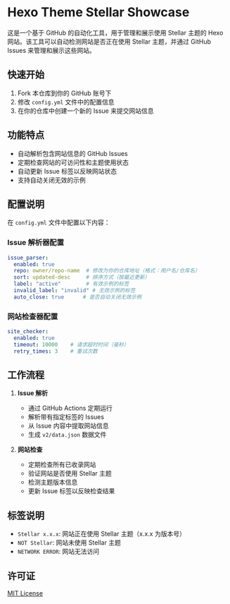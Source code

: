 # Hexo Theme Stellar Showcase

这是一个基于 GitHub 的自动化工具，用于管理和展示使用 Stellar 主题的 Hexo 网站。该工具可以自动检测网站是否正在使用 Stellar 主题，并通过 GitHub Issues 来管理和展示这些网站。

## 快速开始

1. Fork 本仓库到你的 GitHub 账号下
2. 修改 `config.yml` 文件中的配置信息
3. 在你的仓库中创建一个新的 Issue 来提交网站信息

## 功能特点

- 自动解析包含网站信息的 GitHub Issues
- 定期检查网站的可访问性和主题使用状态
- 自动更新 Issue 标签以反映网站状态
- 支持自动关闭无效的示例

## 配置说明

在 `config.yml` 文件中配置以下内容：

### Issue 解析器配置

```yaml
issue_parser:
  enabled: true
  repo: owner/repo-name  # 修改为你的仓库地址（格式：用户名/仓库名）
  sort: updated-desc     # 排序方式（按最近更新）
  label: "active"        # 有效示例的标签
  invalid_label: "invalid" # 无效示例的标签
  auto_close: true      # 是否自动关闭无效示例
```

### 网站检查器配置

```yaml
site_checker:
  enabled: true
  timeout: 10000    # 请求超时时间（毫秒）
  retry_times: 3    # 重试次数
```

## 工作流程

1. **Issue 解析**
   - 通过 GitHub Actions 定期运行
   - 解析带有指定标签的 Issues
   - 从 Issue 内容中提取网站信息
   - 生成 `v2/data.json` 数据文件

2. **网站检查**
   - 定期检查所有已收录网站
   - 验证网站是否使用 Stellar 主题
   - 检测主题版本信息
   - 更新 Issue 标签以反映检查结果

## 标签说明

- `Stellar x.x.x`: 网站正在使用 Stellar 主题（x.x.x 为版本号）
- `NOT Stellar`: 网站未使用 Stellar 主题
- `NETWORK ERROR`: 网站无法访问

## 许可证

[MIT License](LICENSE)